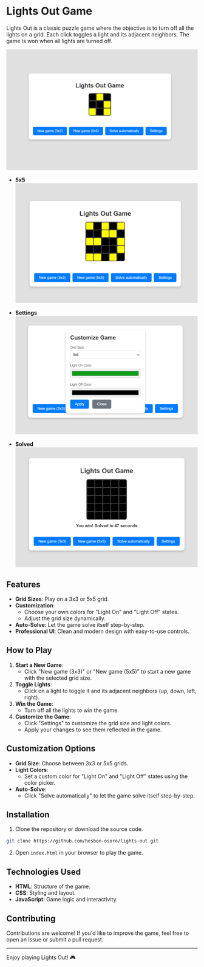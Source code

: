# Lights Out Game

Lights Out is a classic puzzle game where the objective is to turn off all the lights on a grid. Each click toggles a light and its adjacent neighbors. The game is won when all lights are turned off.

[![Lights Out Game Screenshot](./assets/imgs/lightsout.PNG)](https://hesbon-osoro.github.io/lights-out/)

- **5x5**
[![5x5](./assets/imgs/lightsout5x5.PNG)](https://hesbon-osoro.github.io/lights-out/)

- **Settings**
[![Settings](./assets/imgs/lightsoutsettings.PNG)](https://hesbon-osoro.github.io/lights-out/)

- **Solved**
[![Solved](./assets/imgs/lightsoutsolved.PNG)](https://hesbon-osoro.github.io/lights-out/)

## Features

- **Grid Sizes**: Play on a 3x3 or 5x5 grid.
- **Customization**:
  - Choose your own colors for "Light On" and "Light Off" states.
  - Adjust the grid size dynamically.
- **Auto-Solve**: Let the game solve itself step-by-step.
- **Professional UI**: Clean and modern design with easy-to-use controls.

## How to Play

1. **Start a New Game**:
   - Click "New game (3x3)" or "New game (5x5)" to start a new game with the selected grid size.
2. **Toggle Lights**:
   - Click on a light to toggle it and its adjacent neighbors (up, down, left, right).
3. **Win the Game**:
   - Turn off all the lights to win the game.
4. **Customize the Game**:
   - Click "Settings" to customize the grid size and light colors.
   - Apply your changes to see them reflected in the game.

## Customization Options

- **Grid Size**: Choose between 3x3 or 5x5 grids.
- **Light Colors**:
  - Set a custom color for "Light On" and "Light Off" states using the color picker.
- **Auto-Solve**:
  - Click "Solve automatically" to let the game solve itself step-by-step.

## Installation

1. Clone the repository or download the source code.
```bash
git clone https://github.com/hesbon-osoro/lights-out.git
```
2. Open `index.html` in your browser to play the game.

## Technologies Used

- **HTML**: Structure of the game.
- **CSS**: Styling and layout.
- **JavaScript**: Game logic and interactivity.

## Contributing

Contributions are welcome! If you'd like to improve the game, feel free to open an issue or submit a pull request.


---

Enjoy playing Lights Out! 🎮